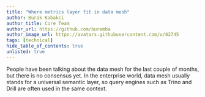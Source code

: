 ```yaml
---
title: "Where metrics layer fit in data mesh"
author: Burak Kabakci
author_title: Core Team
author_url: https://github.com/buremba
author_image_url: https://avatars.githubusercontent.com/u/82745
tags: [technical]
hide_table_of_contents: true
unlisted: true
---
```


People have been talking about the data mesh for the last couple of months, but there is no consensus yet. In the enterprise world, data mesh usually stands for a universal semantic layer, so query engines such as Trino and Drill are often used in the same context. 